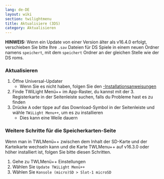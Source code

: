 ```yaml
---
lang: de-DE
layout: wiki
section: twilightmenu
title: Aktualisiere (3DS)
category: Aktualisieren
---
```


**HINWEIS:** Wenn ein Update von einer Version älter als v16.4.0 erfolgt, verschieben Sie bitte Ihre `.sav` Dateien für DS Spiele in einem neuen Ordner namens `speichert`, mit dem `speichert` Ordner an der gleichen Stelle wie der DS roms.

### Aktualisieren
1. Öffne Universal-Updater
   - Wenn Sie es nicht haben, folgen Sie den [-Installationsanweisungen](installing-3ds)
1. Finde TWiLight Menü++ im App-Raster, du kannst mit der 3. Registerkarte in der Seitenleiste suchen, falls du Probleme hast es zu finden
1. Drücke <kbd class="face">A</kbd> oder tippe auf das Download-Symbol in der Seitenleiste und wähle `TWiLight Menu++`, um es zu installieren
   - Dies kann eine Weile dauern

### Weitere Schritte für die Speicherkarten-Seite

Wenn man in TWLMenü++ zwischen dem Inhalt der SD-Karte und der Karteikarte wechseln kann und die Karte TWLMenu++ auf v16.3.0 oder höher installiert ist, folgen Sie bitte diesen Schritten.

1. Gehe zu TWLMenü++ Einstellungen
1. Wählen Sie `Update TWiLight Menü++`
1. Wählen Sie `Konsole (micro)SD > Slot-1 microSD`
